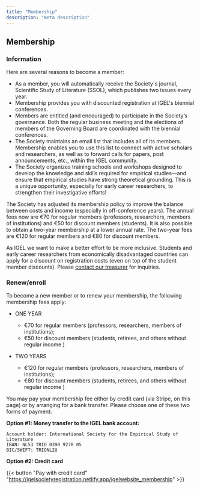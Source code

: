 ```yaml
---
title: "Membership"
description: "meta description"
---
```


## Membership

### Information
Here are several reasons to become a member:

* As a member, you will automatically receive the Society´s journal, Scientific Study of Literature (SSOL), which publishes two issues every year.
* Membership provides you with discounted registration at IGEL's biennial conferences.
* Members are entitled (and encouraged) to participate in the Society’s governance. Both the regular business meeting and the elections of members of the Governing Board are coordinated with the biennial conferences.
* The Society maintains an email list that includes all of its members. Membership enables you to use this list to connect with active scholars and researchers, as well as to forward calls for papers, post announcements, etc., within the IGEL community.
* The Society organizes training schools and workshops designed to develop the knowledge and skills required for empirical studies—and ensure that empirical studies have strong theoretical grounding. This is a unique opportunity, especially for early career researchers, to strengthen their investigative efforts!

The Society has adjusted its membership policy to improve the balance between costs and income (especially in off-conference years). The annual fees now are €70 for regular members (professors, researchers, members of institutions) and €50 for discount members (students). It is also possible to obtain a two-year membership at a lower annual rate. The two-year fees are €120 for regular members and €80 for discount members.

As IGEL we want to make a better effort to be more inclusive. Students and early career researchers from economically disadvantaged countries can apply for a discount on registration costs (even on top of the student member discounts). Please [contact our treasurer](/contact) for inquiries.

### Renew/enroll
To become a new member or to renew your membership, the following membership fees apply:

* ONE YEAR
  * €70 for regular members (professors, researchers, members of institutions);
  * €50 for discount members (students, retirees, and others without regular income )

* TWO YEARS
  * €120 for regular members (professors, researchers, members of institutions);
  * €80 for discount members (students, retirees, and others without regular income )


You may pay your membership fee either by credit card (via Stripe, on this page) or by arranging for a bank transfer.
Please choose one of these two forms of payment:

**Option #1: Money transfer to the IGEL bank account:**

```
Account holder: International Society for the Empirical Study of Literature
IBAN: NL53 TRIO 0390 9278 05
BIC/SWIFT: TRIONL2U
```


**Option #2: Credit card**

{{< button "Pay with credit card" "https://igelsocietyregistration.netlify.app/igelwebsite_membership" >}}